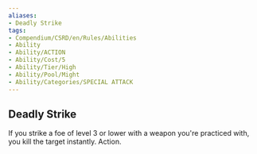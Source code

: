 ```yaml
---
aliases:
- Deadly Strike
tags:
- Compendium/CSRD/en/Rules/Abilities
- Ability
- Ability/ACTION
- Ability/Cost/5
- Ability/Tier/High
- Ability/Pool/Might
- Ability/Categories/SPECIAL ATTACK
---
```


  
## Deadly Strike  
If you strike a foe of level 3 or lower with a weapon you're practiced with, you kill the target instantly. Action. 